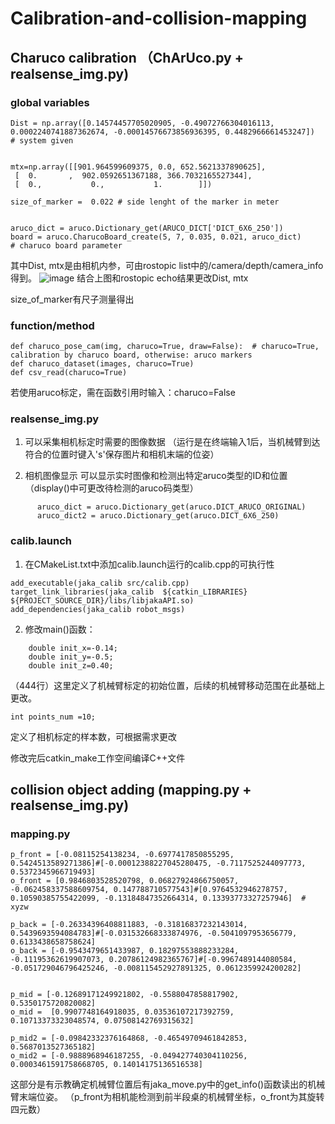 # Calibration-and-collision-mapping

## Charuco calibration （ChArUco.py + realsense_img.py)
### global variables
```shell
Dist = np.array([0.14574457705020905, -0.49072766304016113, 0.0002240741887362674, -0.00014576673856936395, 0.4482966661453247])  # system given


mtx=np.array([[901.964599609375, 0.0, 652.5621337890625],
 [  0.       ,  902.0592651367188, 366.7032165527344],
 [  0.,           0.,           1.        ]])

size_of_marker =  0.022 # side lenght of the marker in meter         


aruco_dict = aruco.Dictionary_get(ARUCO_DICT['DICT_6X6_250'])
board = aruco.CharucoBoard_create(5, 7, 0.035, 0.021, aruco_dict)       # charuco board parameter
```
其中Dist, mtx是由相机内参，可由rostopic list中的/camera/depth/camera_info得到。
![image](https://github.com/programme184/Notes/assets/118700233/7f9f40f2-71a6-47ae-a3a7-b4adcd6189a3)
结合上图和rostopic echo结果更改Dist, mtx

size_of_marker有尺子测量得出
### function/method
```shell
def charuco_pose_cam(img, charuco=True, draw=False):  # charuco=True, calibration by charuco board, otherwise: aruco markers
def charuco_dataset(images, charuco=True)
def csv_read(charuco=True)
```
若使用aruco标定，需在函数引用时输入：charuco=False

### realsense_img.py
1. 可以采集相机标定时需要的图像数据
（运行是在终端输入1后，当机械臂到达符合的位置时键入's'保存图片和相机末端的位姿）

2. 相机图像显示
可以显示实时图像和检测出特定aruco类型的ID和位置
（display()中可更改待检测的aruco码类型）
  ```shell
        aruco_dict = aruco.Dictionary_get(aruco.DICT_ARUCO_ORIGINAL)
        aruco_dict2 = aruco.Dictionary_get(aruco.DICT_6X6_250)
```
### calib.launch
1. 在CMakeList.txt中添加calib.launch运行的calib.cpp的可执行性
```shell
add_executable(jaka_calib src/calib.cpp)
target_link_libraries(jaka_calib  ${catkin_LIBRARIES} ${PROJECT_SOURCE_DIR}/libs/libjakaAPI.so)
add_dependencies(jaka_calib robot_msgs)
```
2. 修改main()函数：
```shell
    double init_x=-0.14;
    double init_y=-0.5;
    double init_z=0.40;
```
（444行）这里定义了机械臂标定的初始位置，后续的机械臂移动范围在此基础上更改。
```shell
int points_num =10; 
```
定义了相机标定的样本数，可根据需求更改

修改完后catkin_make工作空间编译C++文件

## collision object adding (mapping.py + realsense_img.py)
### mapping.py
```
p_front = [-0.08115254138234, -0.6977417850855295, 0.5424513589271386]#[-0.00012388227045280475, -0.7117525244097773, 0.5372345966719493]
o_front = [0.9846803528520798, 0.06827924866750057, -0.062458337588609754, 0.147788710577543]#[0.9764532946278757, 0.10590385755422099, -0.13184847352664314, 0.13393773327257946]  # xyzw
    
p_back = [-0.26334396408811883, -0.31816837232143014, 0.5439693594084783]#[-0.031532668333874976, -0.5041097953656779, 0.6133438658758624]
o_back = [-0.9543479651433987, 0.18297553888233284, -0.11195362619907073, 0.20786124982365767]#[-0.9967489144080584, -0.051729046796425246, -0.008115452927891325, 0.0612359924200282]


p_mid = [-0.12689171249921802, -0.5588047858817902, 0.5350175720820082] 
o_mid =  [0.9907748164918035, 0.03536107217392759, 0.10713373323048574, 0.07508142769315632]

p_mid2 = [-0.09842332376164868, -0.46549709461842853, 0.5687013527365182] 
o_mid2 = [-0.9888968946187255, -0.049427740304110256, 0.0003461591758668705, 0.14014175136516538]
```
这部分是有示教确定机械臂位置后有jaka_move.py中的get_info()函数读出的机械臂末端位姿。
（p_front为相机能检测到前半段桌的机械臂坐标，o_front为其旋转四元数）





